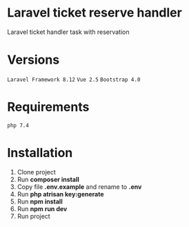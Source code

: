 # Laravel ticket reserve handler
Laravel ticket handler task with reservation

# Versions
`Laravel Framework 8.12`
`Vue 2.5`
`Bootstrap 4.0`

# Requirements
`php 7.4`

# Installation
1. Clone project
2. Run **composer install**
3. Copy file **.env.example** and rename to **.env**
4. Run **php atrisan key:generate**
5. Run **npm install**
6. Run **npm run dev**
7. Run project
